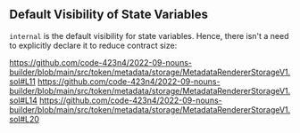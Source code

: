 ## Default Visibility of State Variables

`internal` is the default visibility for state variables. Hence, there isn't a need to explicitly declare it to reduce contract size:

https://github.com/code-423n4/2022-09-nouns-builder/blob/main/src/token/metadata/storage/MetadataRendererStorageV1.sol#L11
https://github.com/code-423n4/2022-09-nouns-builder/blob/main/src/token/metadata/storage/MetadataRendererStorageV1.sol#L14
https://github.com/code-423n4/2022-09-nouns-builder/blob/main/src/token/metadata/storage/MetadataRendererStorageV1.sol#L20



